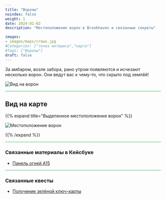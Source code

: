 ```yaml
---
title: "Вороны"
noindex: false
weight: 1
date: 2024-01-02
description: "Местоположение ворон в Brookhaven и связанные секреты"

images:
- images/maps/crows.jpg
#Categories: ["точка интереса","карта"]
#Tags: ["Вороны"]
draft: false
--- 
```


За амбаром, возле забора, рано утром появляются и исчезают несколько ворон. Они ведут вас к чему-то, что скрыто под землёй!

![Вид на ворон](/images/maps/crows.jpg)

<hr style="background-color: #28b44c" size=8>

## Вид на карте

{{% expand title="Выделенное местоположение ворон" %}}

![Местоположение ворон](/images/maps/crows.webp)

{{% /expand %}}

<hr style="background-color: #28b44c" size=8>

### Связанные материалы в Кейсбуке

- [Панель огней A15](/casebook/light_panel/#a15)

<hr style="background-color: #28b44c" size=8>

### Связанные квесты

- [Получение зелёной ключ-карты](/lore/special_tools/green_key_card)
